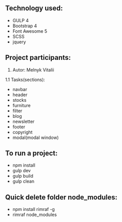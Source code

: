 Technology used:
---------------
- GULP 4
- Bootstrap 4
- Font Awesome 5
- SCSS
- jquery

Project participants:
---------------------
1. Autor: Melnyk Vitalii

1.1 Tasks(sections):
- navbar
- header
- stocks
- furniture
- filter
- blog
- newsletter
- footer
- copyright
- modal(modal window)


To run a project:
-----------------
- npm install
- gulp dev
- gulp build
- gulp clean

Quick delete folder node_modules:
---------------------------------
- npm install rimraf -g
- rimraf node_modules










